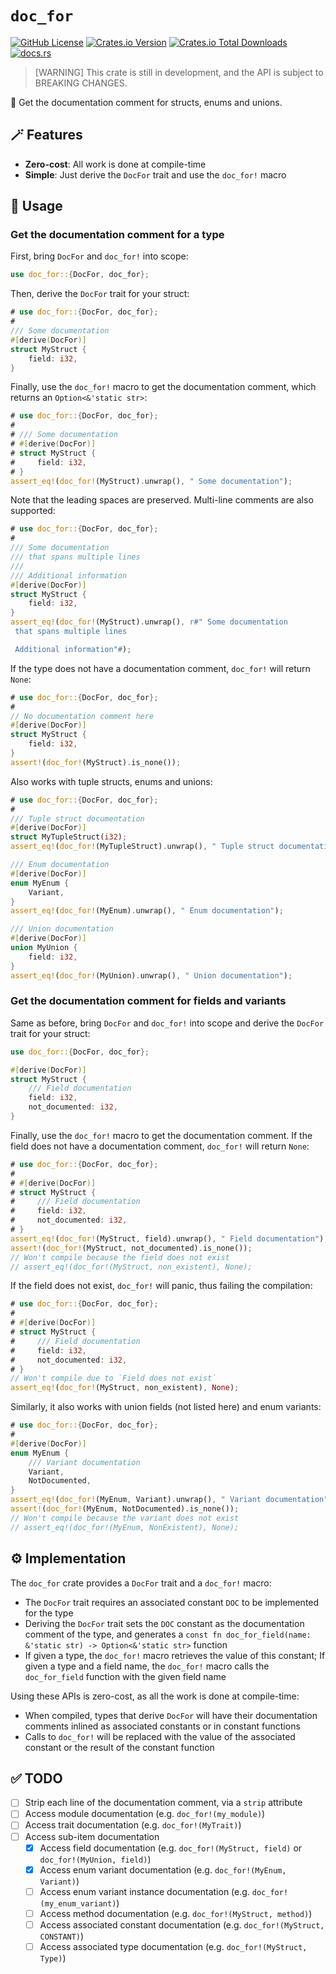 # `doc_for`

[![GitHub License](https://img.shields.io/github/license/PRO-2684/doc_for?logo=opensourceinitiative)](https://github.com/PRO-2684/doc_for/blob/main/LICENSE)
[![Crates.io Version](https://img.shields.io/crates/v/doc_for?logo=rust)](https://crates.io/crates/doc_for)
[![Crates.io Total Downloads](https://img.shields.io/crates/d/doc_for?logo=rust)](https://crates.io/crates/doc_for)
[![docs.rs](https://img.shields.io/docsrs/doc_for?logo=rust)](https://docs.rs/doc_for)

> [WARNING]
> This crate is still in development, and the API is subject to BREAKING CHANGES.

📖 Get the documentation comment for structs, enums and unions.

## 🪄 Features

- **Zero-cost**: All work is done at compile-time
- **Simple**: Just derive the `DocFor` trait and use the `doc_for!` macro

## 🤔 Usage

### Get the documentation comment for a type

First, bring `DocFor` and `doc_for!` into scope:

```rust
use doc_for::{DocFor, doc_for};
```

Then, derive the `DocFor` trait for your struct:

```rust
# use doc_for::{DocFor, doc_for};
#
/// Some documentation
#[derive(DocFor)]
struct MyStruct {
    field: i32,
}
```

Finally, use the `doc_for!` macro to get the documentation comment, which returns an `Option<&'static str>`:

```rust
# use doc_for::{DocFor, doc_for};
#
# /// Some documentation
# #[derive(DocFor)]
# struct MyStruct {
#     field: i32,
# }
assert_eq!(doc_for!(MyStruct).unwrap(), " Some documentation");
```

Note that the leading spaces are preserved. Multi-line comments are also supported:

```rust
# use doc_for::{DocFor, doc_for};
#
/// Some documentation
/// that spans multiple lines
///
/// Additional information
#[derive(DocFor)]
struct MyStruct {
    field: i32,
}
assert_eq!(doc_for!(MyStruct).unwrap(), r#" Some documentation
 that spans multiple lines

 Additional information"#);
```

If the type does not have a documentation comment, `doc_for!` will return `None`:

```rust
# use doc_for::{DocFor, doc_for};
#
// No documentation comment here
#[derive(DocFor)]
struct MyStruct {
    field: i32,
}
assert!(doc_for!(MyStruct).is_none());
```

Also works with tuple structs, enums and unions:

```rust
# use doc_for::{DocFor, doc_for};
#
/// Tuple struct documentation
#[derive(DocFor)]
struct MyTupleStruct(i32);
assert_eq!(doc_for!(MyTupleStruct).unwrap(), " Tuple struct documentation");

/// Enum documentation
#[derive(DocFor)]
enum MyEnum {
    Variant,
}
assert_eq!(doc_for!(MyEnum).unwrap(), " Enum documentation");

/// Union documentation
#[derive(DocFor)]
union MyUnion {
    field: i32,
}
assert_eq!(doc_for!(MyUnion).unwrap(), " Union documentation");
```

### Get the documentation comment for fields and variants

Same as before, bring `DocFor` and `doc_for!` into scope and derive the `DocFor` trait for your struct:

```rust
use doc_for::{DocFor, doc_for};

#[derive(DocFor)]
struct MyStruct {
    /// Field documentation
    field: i32,
    not_documented: i32,
}
```

Finally, use the `doc_for!` macro to get the documentation comment. If the field does not have a documentation comment, `doc_for!` will return `None`:

```rust
# use doc_for::{DocFor, doc_for};
#
# #[derive(DocFor)]
# struct MyStruct {
#     /// Field documentation
#     field: i32,
#     not_documented: i32,
# }
assert_eq!(doc_for!(MyStruct, field).unwrap(), " Field documentation");
assert!(doc_for!(MyStruct, not_documented).is_none());
// Won't compile because the field does not exist
// assert_eq!(doc_for!(MyStruct, non_existent), None);
```

If the field does not exist, `doc_for!` will panic, thus failing the compilation:

```rust compile_fail
# use doc_for::{DocFor, doc_for};
#
# #[derive(DocFor)]
# struct MyStruct {
#     /// Field documentation
#     field: i32,
#     not_documented: i32,
# }
// Won't compile due to `Field does not exist`
assert_eq!(doc_for!(MyStruct, non_existent), None);
```

Similarly, it also works with union fields (not listed here) and enum variants:

```rust
# use doc_for::{DocFor, doc_for};
#
#[derive(DocFor)]
enum MyEnum {
    /// Variant documentation
    Variant,
    NotDocumented,
}
assert_eq!(doc_for!(MyEnum, Variant).unwrap(), " Variant documentation");
assert!(doc_for!(MyEnum, NotDocumented).is_none());
// Won't compile because the variant does not exist
// assert_eq!(doc_for!(MyEnum, NonExistent), None);
```

## ⚙️ Implementation

The `doc_for` crate provides a `DocFor` trait and a `doc_for!` macro:

- The `DocFor` trait requires an associated constant `DOC` to be implemented for the type
- Deriving the `DocFor` trait sets the `DOC` constant as the documentation comment of the type, and generates a `const fn doc_for_field(name: &'static str) -> Option<&'static str>` function
- If given a type, the `doc_for!` macro retrieves the value of this constant; If given a type and a field name, the `doc_for!` macro calls the `doc_for_field` function with the given field name

Using these APIs is zero-cost, as all the work is done at compile-time:

- When compiled, types that derive `DocFor` will have their documentation comments inlined as associated constants or in constant functions
- Calls to `doc_for!` will be replaced with the value of the associated constant or the result of the constant function

## ✅ TODO

- [ ] Strip each line of the documentation comment, via a `strip` attribute
- [ ] Access module documentation (e.g. `doc_for!(my_module)`)
- [ ] Access trait documentation (e.g. `doc_for!(MyTrait)`)
- [ ] Access sub-item documentation
    - [x] Access field documentation (e.g. `doc_for!(MyStruct, field)` or `doc_for!(MyUnion, field)`)
    - [x] Access enum variant documentation (e.g. `doc_for!(MyEnum, Variant)`)
    - [ ] Access enum variant instance documentation (e.g. `doc_for!(my_enum_variant)`)
    - [ ] Access method documentation (e.g. `doc_for!(MyStruct, method)`)
    - [ ] Access associated constant documentation (e.g. `doc_for!(MyStruct, CONSTANT)`)
    - [ ] Access associated type documentation (e.g. `doc_for!(MyStruct, Type)`)
